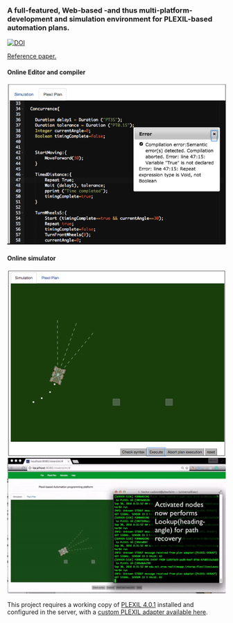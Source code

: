 ### A  full-featured,  Web-based  -and  thus  multi-platform- development  and  simulation  environment  for  PLEXIL-based automation plans.

[![DOI](https://zenodo.org/badge/104826783.svg)](https://zenodo.org/badge/latestdoi/104826783)

[Reference paper.](https://www.researchgate.net/publication/312485885_Hardware_and_software_architecture_for_Plexil-based_simulation_supported_robot_automation)

#### Online Editor and compiler

![](img/Screenshot1.png)

#### Online simulator
![](img/Screenshot2.png)
![](img/Simulation_environment_for_Plexilbased_robot_automation_pla.gif)

This project requires a working copy of [PLEXIL 4.0.1](https://sourceforge.net/projects/plexil/files/latest/download) installed and configured in the server, with a [custom PLEXIL adapter available here](https://github.com/hcadavid/ROSAdapter4Plexil).
